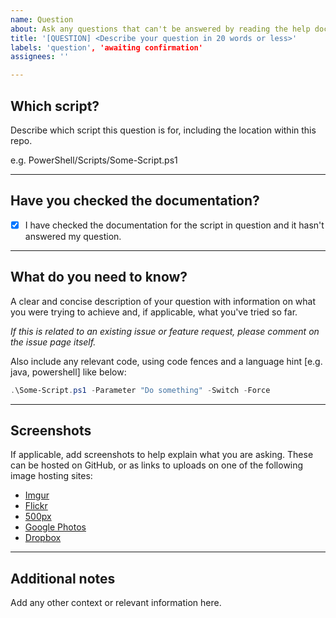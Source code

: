 ```yaml
---
name: Question
about: Ask any questions that can't be answered by reading the help documentation for a script.
title: '[QUESTION] <Describe your question in 20 words or less>'
labels: 'question', 'awaiting confirmation'
assignees: ''

---
```


<!-- Leave the ## Headings, --- dividers, and - [x] checkboxes in place; replace each paragraph with requested info -->
## Which script?

Describe which script this question is for, including the location within this repo.

e.g. PowerShell/Scripts/Some-Script.ps1

---

## Have you checked the documentation?

- [x] I have checked the documentation for the script in question and it hasn't answered my question.

---

## What do you need to know?

A clear and concise description of your question with information on what you were trying to achieve and, if applicable, what you've tried so far.

*If this is related to an existing issue or feature request, please comment on the issue page itself.*

Also include any relevant code, using code fences and a language hint \[e.g. java, powershell] like below:

```powershell
.\Some-Script.ps1 -Parameter "Do something" -Switch -Force
```

---

## Screenshots

If applicable, add screenshots to help explain what you are asking. These can be hosted on GitHub, or as links to uploads on one of the following image hosting sites:

- [Imgur](https://imgur.com/upload)
- [Flickr](https://flickr.com)
- [500px](https://500px.com)
- [Google Photos](https://photos.google.com/login)
- [Dropbox](https://www.dropbox.com)

---

## Additional notes

Add any other context or relevant information here.
